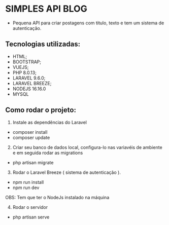 # SIMPLES API BLOG

- Pequena API para criar postagens com titulo, texto e tem um sistema de autenticação.

 ## Tecnologias utilizadas:

 - HTML;
 - BOOTSTRAP;
 - VUEJS;
 - PHP 8.0.13;
 - LARAVEL 9.6.0;
 - LARAVEL BREEZE;
 - NODEJS 16.16.0
 - MYSQL

 ## Como rodar o projeto:
 
 1) Instale as dependências do Laravel
 
- composer install
- composer update

2) Criar seu banco de dados local, configura-lo nas variavéis de ambiente e em seguida rodar as migrations

- php artisan migrate

3) Rodar o Laravel Breeze ( sistema de autenticação ).

- npm run install
- npm run dev

OBS: Tem que ter o NodeJs instalado na máquina


4) Rodar o servidor

- php artisan serve


